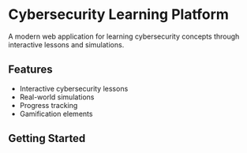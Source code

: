 # Cybersecurity Learning Platform

A modern web application for learning cybersecurity concepts through interactive lessons and simulations.

## Features
- Interactive cybersecurity lessons
- Real-world simulations
- Progress tracking
- Gamification elements

## Getting Started

